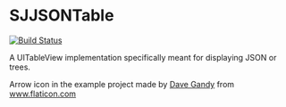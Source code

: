 # SJJSONTable

[![Build Status](https://travis-ci.org/Sjoerdjanssenen/SJJSONTable.svg?branch=master)](https://travis-ci.org/Sjoerdjanssenen/SJJSONTable)

A UITableView implementation specifically meant for displaying JSON or trees.



Arrow icon in the example project made by [Dave Gandy](http://www.flaticon.com/authors/dave-gandy) from www.flaticon.com 
